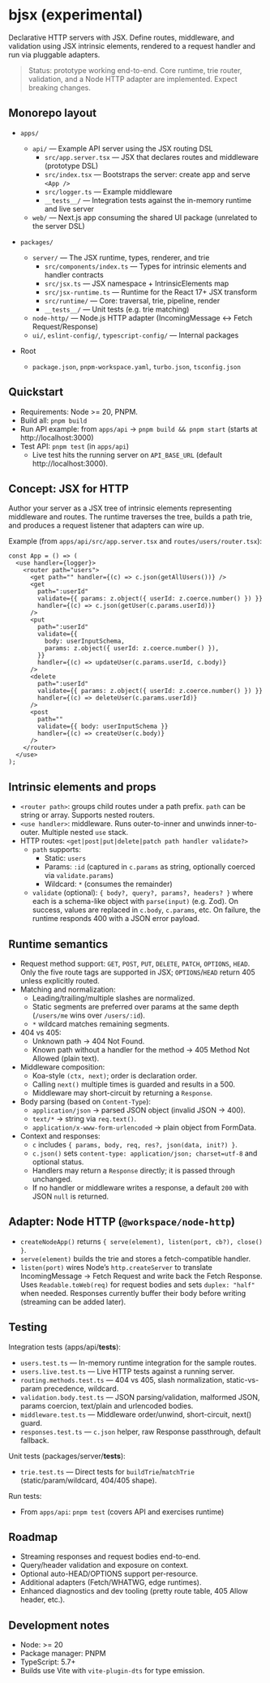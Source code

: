# bjsx (experimental)

Declarative HTTP servers with JSX. Define routes, middleware, and validation using JSX intrinsic elements, rendered to a request handler and run via pluggable adapters.

> Status: prototype working end-to-end. Core runtime, trie router, validation, and a Node HTTP adapter are implemented. Expect breaking changes.

## Monorepo layout

- `apps/`
  - `api/` — Example API server using the JSX routing DSL
    - `src/app.server.tsx` — JSX that declares routes and middleware (prototype DSL)
    - `src/index.tsx` — Bootstraps the server: create app and serve `<App />`
    - `src/logger.ts` — Example middleware
    - `__tests__/` — Integration tests against the in-memory runtime and live server
  - `web/` — Next.js app consuming the shared UI package (unrelated to the server DSL)

- `packages/`
  - `server/` — The JSX runtime, types, renderer, and trie
    - `src/components/index.ts` — Types for intrinsic elements and handler contracts
    - `src/jsx.ts` — JSX namespace + IntrinsicElements map
    - `src/jsx-runtime.ts` — Runtime for the React 17+ JSX transform
    - `src/runtime/` — Core: traversal, trie, pipeline, render
    - `__tests__/` — Unit tests (e.g. trie matching)
  - `node-http/` — Node.js HTTP adapter (IncomingMessage <-> Fetch Request/Response)
  - `ui/`, `eslint-config/`, `typescript-config/` — Internal packages

- Root
  - `package.json`, `pnpm-workspace.yaml`, `turbo.json`, `tsconfig.json`

## Quickstart

- Requirements: Node >= 20, PNPM.
- Build all: `pnpm build`
- Run API example: from `apps/api` → `pnpm build && pnpm start` (starts at http://localhost:3000)
- Test API: `pnpm test` (in `apps/api`)
  - Live test hits the running server on `API_BASE_URL` (default http://localhost:3000).

## Concept: JSX for HTTP

Author your server as a JSX tree of intrinsic elements representing middleware and routes. The runtime traverses the tree, builds a path trie, and produces a request listener that adapters can wire up.

Example (from `apps/api/src/app.server.tsx` and `routes/users/router.tsx`):

```tsx
const App = () => (
  <use handler={logger}>
    <router path="users">
      <get path="" handler={(c) => c.json(getAllUsers())} />
      <get
        path=":userId"
        validate={{ params: z.object({ userId: z.coerce.number() }) }}
        handler={(c) => c.json(getUser(c.params.userId))}
      />
      <put
        path=":userId"
        validate={{
          body: userInputSchema,
          params: z.object({ userId: z.coerce.number() }),
        }}
        handler={(c) => updateUser(c.params.userId, c.body)}
      />
      <delete
        path=":userId"
        validate={{ params: z.object({ userId: z.coerce.number() }) }}
        handler={(c) => deleteUser(c.params.userId)}
      />
      <post
        path=""
        validate={{ body: userInputSchema }}
        handler={(c) => createUser(c.body)}
      />
    </router>
  </use>
);
```

## Intrinsic elements and props

- `<router path>`: groups child routes under a path prefix. `path` can be string or array. Supports nested routers.
- `<use handler>`: middleware. Runs outer-to-inner and unwinds inner-to-outer. Multiple nested `use` stack.
- HTTP routes: `<get|post|put|delete|patch path handler validate?>`
  - `path` supports:
    - Static: `users`
    - Params: `:id` (captured in `c.params` as string, optionally coerced via `validate.params`)
    - Wildcard: `*` (consumes the remainder)
  - `validate` (optional): `{ body?, query?, params?, headers? }` where each is a schema-like object with `parse(input)` (e.g. Zod). On success, values are replaced in `c.body`, `c.params`, etc. On failure, the runtime responds 400 with a JSON error payload.

## Runtime semantics

- Request method support: `GET`, `POST`, `PUT`, `DELETE`, `PATCH`, `OPTIONS`, `HEAD`. Only the five route tags are supported in JSX; `OPTIONS`/`HEAD` return 405 unless explicitly routed.
- Matching and normalization:
  - Leading/trailing/multiple slashes are normalized.
  - Static segments are preferred over params at the same depth (`/users/me` wins over `/users/:id`).
  - `*` wildcard matches remaining segments.
- 404 vs 405:
  - Unknown path → 404 Not Found.
  - Known path without a handler for the method → 405 Method Not Allowed (plain text).
- Middleware composition:
  - Koa-style `(ctx, next)`; order is declaration order.
  - Calling `next()` multiple times is guarded and results in a 500.
  - Middleware may short-circuit by returning a `Response`.
- Body parsing (based on `Content-Type`):
  - `application/json` → parsed JSON object (invalid JSON → 400).
  - `text/*` → string via `req.text()`.
  - `application/x-www-form-urlencoded` → plain object from FormData.
- Context and responses:
  - `c` includes `{ params, body, req, res?, json(data, init?) }`.
  - `c.json()` sets `content-type: application/json; charset=utf-8` and optional status.
  - Handlers may return a `Response` directly; it is passed through unchanged.
  - If no handler or middleware writes a response, a default `200` with JSON `null` is returned.

## Adapter: Node HTTP (`@workspace/node-http`)

- `createNodeApp()` returns `{ serve(element), listen(port, cb?), close() }`.
- `serve(element)` builds the trie and stores a fetch-compatible handler.
- `listen(port)` wires Node’s `http.createServer` to translate IncomingMessage → Fetch Request and write back the Fetch Response. Uses `Readable.toWeb(req)` for request bodies and sets `duplex: "half"` when needed. Responses currently buffer their body before writing (streaming can be added later).

## Testing

Integration tests (apps/api/**tests**):

- `users.test.ts` — In-memory runtime integration for the sample routes.
- `users.live.test.ts` — Live HTTP tests against a running server.
- `routing.methods.test.ts` — 404 vs 405, slash normalization, static-vs-param precedence, wildcard.
- `validation.body.test.ts` — JSON parsing/validation, malformed JSON, params coercion, text/plain and urlencoded bodies.
- `middleware.test.ts` — Middleware order/unwind, short-circuit, next() guard.
- `responses.test.ts` — `c.json` helper, raw Response passthrough, default fallback.

Unit tests (packages/server/**tests**):

- `trie.test.ts` — Direct tests for `buildTrie`/`matchTrie` (static/param/wildcard, 404/405 shape).

Run tests:

- From `apps/api`: `pnpm test` (covers API and exercises runtime)

## Roadmap

- Streaming responses and request bodies end-to-end.
- Query/header validation and exposure on context.
- Optional auto-HEAD/OPTIONS support per-resource.
- Additional adapters (Fetch/WHATWG, edge runtimes).
- Enhanced diagnostics and dev tooling (pretty route table, 405 Allow header, etc.).

## Development notes

- Node: >= 20
- Package manager: PNPM
- TypeScript: 5.7+
- Builds use Vite with `vite-plugin-dts` for type emission.
